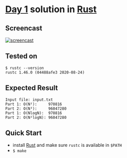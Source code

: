 # [Day 1](https://adventofcode.com/2020/day/1) solution in [Rust](https://www.rust-lang.org/)

## Screencast

[![screencast](http://i3.ytimg.com/vi/uodcgWA8trs/hqdefault.jpg)](https://www.youtube.com/watch?v=uodcgWA8trs&list=PLpM-Dvs8t0Vba3v-9lweHuomr0DPhdX6P&index=1&t=615s)

## Tested on 

```console
$ rustc --version
rustc 1.46.0 (04488afe3 2020-08-24)
```

## Expected Result

```console
Input file: input.txt
Part 1: O(N²):     970816
Part 2: O(N³):     96047280
Part 1: O(NlogN):  970816
Part 2: O(N²logN): 96047280
```

## Quick Start

- install [Rust](https://www.rust-lang.org/) and make sure `rustc` is available in `$PATH`
- `$ make`
